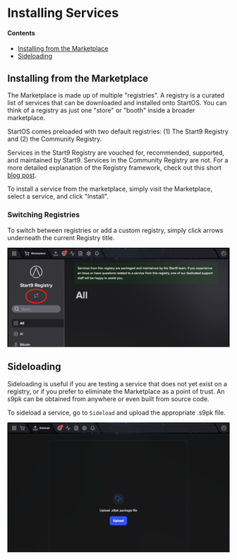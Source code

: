 # Installing Services

#### Contents

- [Installing from the Marketplace](#installing-from-the-marketplace)
- [Sideloading](#sideloading)

## Installing from the Marketplace

The Marketplace is made up of multiple "registries". A registry is a curated list of services that can be downloaded and installed onto StartOS. You can think of a registry as just one "store" or "booth" inside a broader marketplace.

StartOS comes preloaded with two default registries: (1) The Start9 Registry and (2) the Community Registry.

Services in the Start9 Registry are vouched for, recommended, supported, and maintained by Start9. Services in the Community Registry are not. For a more detailed explanation of the Registry framework, check out this short <a href="https://blog.start9.com/start9-marketplace-strategy" target="_blank">blog post</a>.

To install a service from the marketplace, simply visit the Marketplace, select a service, and click "Install".

### Switching Registries

To switch between registries or add a custom registry, simply click arrows underneath the current Registry title.

![change registry](./assets/registries.png)

## Sideloading

Sideloading is useful if you are testing a service that does not yet exist on a registry, or if you prefer to eliminate the Marketplace as a point of trust. An s9pk can be obtained from anywhere or even built from source code.

To sideload a service, go to `Sideload` and upload the appropriate .s9pk file.

![system sideload](./assets/sideload.png)

